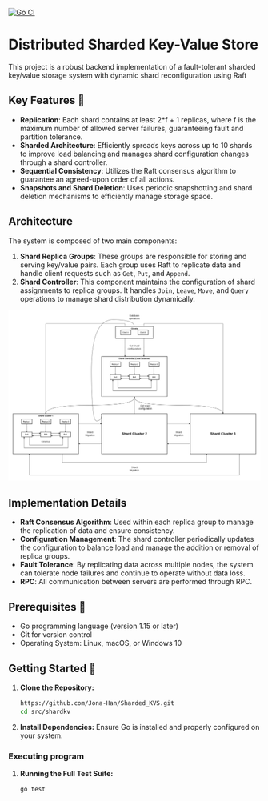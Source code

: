 [![Go CI](https://github.com/Jona-Han/Sharded_KVS/actions/workflows/ci.yml/badge.svg)](https://github.com/Jona-Han/Sharded_KVS/actions/workflows/ci.yml)

# Distributed Sharded Key-Value Store

This project is a robust backend implementation of a fault-tolerant sharded key/value storage system with dynamic shard reconfiguration using Raft

## Key Features 🌟
- **Replication**: Each shard contains at least 2*f + 1 replicas, where f is the maximum number of allowed server failures, guaranteeing fault and partition tolerance.
- **Sharded Architecture**: Efficiently spreads keys across up to 10 shards to improve load balancing and manages shard configuration changes through a shard controller.
- **Sequential Consistency**: Utilizes the Raft consensus algorithm to guarantee an agreed-upon order of all actions.
- **Snapshots and Shard Deletion**: Uses periodic snapshotting and shard deletion mechanisms to efficiently manage storage space.


## Architecture

The system is composed of two main components:

1. **Shard Replica Groups**: These groups are responsible for storing and serving key/value pairs. Each group uses Raft to replicate data and handle client requests such as `Get`, `Put`, and `Append`.
2. **Shard Controller**: This component maintains the configuration of shard assignments to replica groups. It handles `Join`, `Leave`, `Move`, and `Query` operations to manage shard distribution dynamically.

![Architecture](./images/kvs_architecture.jpg)

## Implementation Details

- **Raft Consensus Algorithm**: Used within each replica group to manage the replication of data and ensure consistency.
- **Configuration Management**: The shard controller periodically updates the configuration to balance load and manage the addition or removal of replica groups.
- **Fault Tolerance**: By replicating data across multiple nodes, the system can tolerate node failures and continue to operate without data loss.
- **RPC**: All communication between servers are performed through RPC.

## Prerequisites 📝
* Go programming language (version 1.15 or later)
* Git for version control
* Operating System: Linux, macOS, or Windows 10
  
## Getting Started 🚀

1. **Clone the Repository:**
    ```sh
    https://github.com/Jona-Han/Sharded_KVS.git
    cd src/shardkv
    ```

2. **Install Dependencies:**
    Ensure Go is installed and properly configured on your system.

### Executing program
1. **Running the Full Test Suite:**
    ```sh
    go test
    ```

